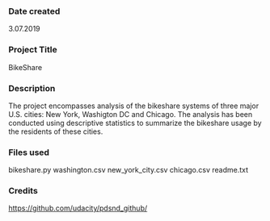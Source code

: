 ### Date created
3.07.2019

### Project Title
BikeShare

### Description
The project encompasses analysis of the bikeshare systems of three major U.S. cities: New York, Washigton DC and Chicago. The analysis has been conducted using descriptive statistics to summarize the bikeshare usage by the residents of these cities.


### Files used
bikeshare.py
washington.csv
new_york_city.csv
chicago.csv
readme.txt

### Credits
https://github.com/udacity/pdsnd_github/
